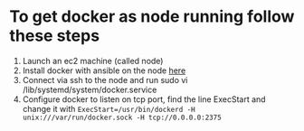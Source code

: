 # To get docker as node running follow these steps

1. Launch an ec2 machine (called node)
2. Install docker with ansible on the node [here](https://github.com/tarasowski/jenkinsfile.template/blob/main/jenkins-node-docker-playbook.yml)
3. Connect via ssh to the node and run sudo vi /lib/systemd/system/docker.service
4. Configure docker to listen on tcp port, find the line ExecStart and change it with `ExecStart=/usr/bin/dockerd -H unix:///var/run/docker.sock -H tcp://0.0.0.0:2375`
